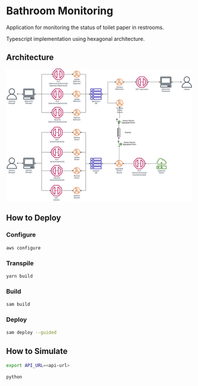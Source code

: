 # Bathroom Monitoring
Application for monitoring the status of toilet paper in restrooms.

Typescript implementation using hexagonal architecture.

## Architecture
![Architecture Diagram](architecture-diagram.png)

## How to Deploy
### Configure
```bash
aws configure
```

### Transpile
```bash
yarn build
```

### Build
```bash
sam build
```

### Deploy
```bash
sam deploy --guided
```

## How to Simulate
```bash
export API_URL=<api-url>
```

```bash
python 
```